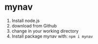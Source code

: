 # mynav
1. Install node.js
2. download from Github
3. change in your working directory  
4. Install package mynav with:
`npm i mynav`
